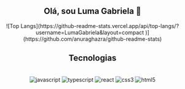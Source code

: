 <section align= 'center '>
  <h1 > Olá, sou Luma Gabriela 🚀</h1>
  ![Top Langs](https://github-readme-stats.vercel.app/api/top-langs/?username=LumaGabriela&layout=compact )](https://github.com/anuraghazra/github-readme-stats)

  ## Tecnologias

  <div style = 'display:inline_block'> </br>
    <img align='center' alt='javascript' src='https://img.shields.io/badge/JavaScript-323330?style=for-the-badge&logo=javascript&logoColor=F7DF1E'>
    <img align='center' alt='typescript' src='https://img.shields.io/badge/TypeScript-007ACC?style=for-the-badge&logo=typescript&logoColor=white'>
    <img align='center' alt='react' src='https://img.shields.io/badge/React-20232A?style=for-the-badge&logo=react&logoColor=61DAFB'>
    <img align='center' alt='css3' src='https://img.shields.io/badge/CSS3-1572B6?style=for-the-badge&logo=css3&logoColor=white'>
    <img align='center' alt='html5' src='https://img.shields.io/badge/HTML5-E34F26?style=for-the-badge&logo=html5&logoColor=white'>
  </div>
  

</section>
